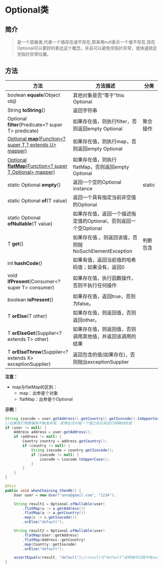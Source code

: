 # Optional类

## 简介

> 是一个容器类,代表一个值存在或不存在,原来用null表示一个值不存在,现在Optional可以更好的表达这个概念。并且可以避免空指针异常，或快速锁定空指针异常位置。

## 方法

| **方法**                                                     | **方法描述**                                                 | 分类     |
| ------------------------------------------------------------ | ------------------------------------------------------------ | -------- |
| boolean **equals**(Object obj)                               | 其他对象是否“等于”this Optional                              |          |
| String **toString**()                                        | 返回字符串                                                   |          |
| Optional<T> **filter**(Predicate<? super T> predicate)       | 如果存在值，则执行filter，否则返回empty Optional             | 聚合操作 |
| <U> Optional<U> **map**(Function<? super T,? extends U> mapper) | 如果存在值，则执行map，否则返回empty Optional                |          |
| <U> Optional<U> **flatMap**(Function<? super T,Optional<U>> mapper) | 如果存在值，则执行flatMap，否则返回empty Optional            |          |
| static <T> Optional<T> **empty**()                           | 返回一个空的Optional instance                                | static   |
| static <T> Optional<T> **of**(T value)                       | 返回一个具有指定当前非空值的Optional                         |          |
| static <T> Optional<T> **ofNullable**(T value)               | 如果存在值，返回一个描述指定值的Optional，否则返回一个空Optional |          |
| T **get**()                                                  | 如果存在值.，则返回该值，否则抛NoSuchElementException        | 判断包含 |
| int **hashCode**()                                           | 如果有值，返回当前值的哈希码值；如果没有，返回0              |          |
| void **ifPresent**(Consumer<? super T> consumer)             | 如果存在值，执行函数操作，否则不执行任何操作                 |          |
| boolean **isPresent**()                                      | 如果存在值，返回true，否则为false。                          |          |
| T **orElse**(T other)                                        | 如果存在值，则返回值，否则返回other。                        |          |
| T **orElseGet**(Supplier<? extends T> other)                 | 如果存在值，则返回值，否则调用其他值，并返回该调用的结果     |          |
| <X extends Throwable> T **orElseThrow**(Supplier<? extends X> exceptionSupplier) | 返回包含的值(如果存在)，否则抛出exceptionSupplier            |          |

**注意：**

- map与flatMap的区别：
  - map：出参是个对象
  - flatMap：出参是个Optional

**示例：**

```java
String isocode = user.getAddress().getCountry().getIsocode().toUpperCase();
//如果我们需要确保不触发异常，就得在访问每一个值之前对其进行明确地检查：
if (user != null) {
    Address address = user.getAddress();
    if (address != null) {
        Country country = address.getCountry();
        if (country != null) {
            String isocode = country.getIsocode();
            if (isocode != null) {
                isocode = isocode.toUpperCase();
            }
        }
    }
}
```

```java
@Test
public void whenChaining_thenOk() {
    User user = new User("anna@gmail.com", "1234");

    String result1 = Optional.ofNullable(user)
        .flatMap(u -> u.getAddress())
        .flatMap(a -> a.getCountry())
        .map(c -> c.getIsocode())
        .orElse("default");

    String result2 = Optional.ofNullable(user)
        .flatMap(User::getAddress)
        .flatMap(Address::getCountry)
        .map(Country::getIsocode)
        .orElse("default");

    assertEquals(result, "default");//result为“default”说明操作过程中有null值
}
```
